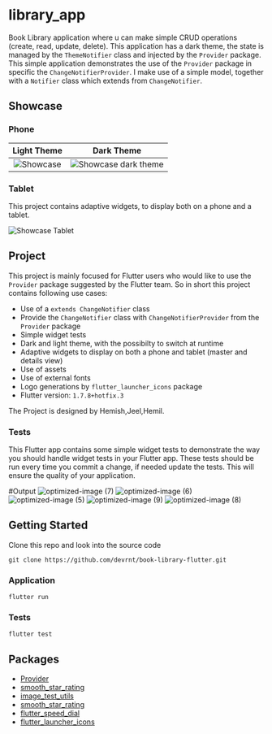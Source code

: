# library_app

<!-- A new Flutter project.

## Getting Started

This project is a starting point for a Flutter application.

A few resources to get you started if this is your first Flutter project:

- [Lab: Write your first Flutter app](https://docs.flutter.dev/get-started/codelab)
- [Cookbook: Useful Flutter samples](https://docs.flutter.dev/cookbook)

For help getting started with Flutter development, view the
[online documentation](https://docs.flutter.dev/), which offers tutorials,
samples, guidance on mobile development, and a full API reference. -->
<!-- # Book Library -->

Book Library application where u can make simple CRUD operations (create, read, update, delete).
This application has a dark theme, the state is managed by the `ThemeNotifier` class and injected by the `Provider` package.
This simple application demonstrates the use of the `Provider` package in specific the `ChangeNotifierProvider`.
I make use of a simple model, together with a `Notifier` class which extends from `ChangeNotifier`.

## Showcase
### Phone
Light Theme        |  Dark Theme
:-------------------------:|:-------------------------:
![Showcase](showcase/showcase.gif)  | ![Showcase dark theme](showcase/showcase_dark.gif)

### Tablet
This project contains adaptive widgets, to display both on a phone and a tablet.

![Showcase Tablet](showcase/showcase_tablet.gif)

## Project
This project is mainly focused for Flutter users who would like to use the `Provider` package suggested by the Flutter team.
So in short this project contains following use cases:
* Use of a `extends ChangeNotifier` class
* Provide the `ChangeNotifier` class with `ChangeNotifierProvider` from the `Provider` package 
* Simple widget tests
* Dark and light theme, with the possibilty to switch at runtime
* Adaptive widgets to display on both a phone and tablet (master and details view)
* Use of assets
* Use of external fonts
* Logo generations by `flutter_launcher_icons` package
* Flutter version: `1.7.8+hotfix.3`

The Project is designed by Hemish,Jeel,Hemil.

### Tests

This Flutter app contains some simple widget tests to demonstrate the way you should handle widget tests in your Flutter app. These tests should be run every time you commit a change, if needed update the tests.
This will ensure the quality of your application.

#Output
![optimized-image (7)](https://user-images.githubusercontent.com/110459633/232771754-e91465b2-63b0-4677-ba30-9ad9e09a8b3b.jpeg)
![optimized-image (6)](https://user-images.githubusercontent.com/110459633/232771763-f42af247-39cb-4fb4-8671-70de2fe1c43a.jpeg)
![optimized-image (5)](https://user-images.githubusercontent.com/110459633/232771766-c757335d-de03-47a5-a12c-013365bd03b0.jpeg)
![optimized-image (9)](https://user-images.githubusercontent.com/110459633/232771769-80d033a6-a21a-45da-90ff-67362c6b2260.jpeg)
![optimized-image (8)](https://user-images.githubusercontent.com/110459633/232771774-b9e9ff0c-f543-47f8-9b89-ef12ff660485.jpeg)


## Getting Started

Clone this repo and look into the source code
```
git clone https://github.com/devrnt/book-library-flutter.git
```

### Application
```
flutter run 
```

### Tests

```
flutter test
```

## Packages
* [Provider](https://pub.dev/packages/provider)
* [smooth_star_rating](https://pub.dev/packages/smooth_star_rating)
* [image_test_utils](https://pub.dev/packages/image_test_utils)
* [smooth_star_rating](https://pub.dev/packages/smooth_star_rating)
* [flutter_speed_dial](https://pub.dev/packages/flutter_speed_dial)
* [flutter_launcher_icons](https://pub.dev/packages/flutter_launcher_icons)
